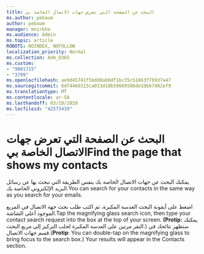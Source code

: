 ```yaml
---
title: البحث عن الصفحة التي تعرض جهات الاتصال الخاصة بي
ms.author: pebaum
author: pebaum
manager: mnirkhe
ms.audience: Admin
ms.topic: article
ROBOTS: NOINDEX, NOFOLLOW
localization_priority: Normal
ms.collection: Adm_O365
ms.custom:
- "9001715"
- "3799"
ms.openlocfilehash: ae9d45741f5bdd8ab6df1bc35c51663f7b937a47
ms.sourcegitcommit: 6df4460313ca033d18b59669506de1dbb7482ef9
ms.translationtype: MT
ms.contentlocale: ar-SA
ms.lasthandoff: 03/10/2020
ms.locfileid: "42573439"
---
```

# <a name="find-the-page-that-shows-my-contacts"></a><span data-ttu-id="1a1a5-102">البحث عن الصفحة التي تعرض جهات الاتصال الخاصة بي</span><span class="sxs-lookup"><span data-stu-id="1a1a5-102">Find the page that shows my contacts</span></span>

<span data-ttu-id="1a1a5-103">يمكنك البحث عن جهات الاتصال الخاصة بك بنفس الطريقة التي تبحث بها عن رسائل البريد الإلكتروني الخاصة بك.</span><span class="sxs-lookup"><span data-stu-id="1a1a5-103">You can search for your contacts in the same way as you search for your emails.</span></span>
 
<span data-ttu-id="1a1a5-104">اضغط على أيقونة البحث العدسة المكبرة، ثم اكتب طلب بحث جهة الاتصال في المربع الموجود أعلى الشاشة.</span><span class="sxs-lookup"><span data-stu-id="1a1a5-104">Tap the magnifying glass search icon, then type your contact search request into the box at the top of your screen.</span></span> <span data-ttu-id="1a1a5-105">**(Protip:** يمكنك النقر مرتين على العدسة المكبرة لجلب التركيز إلى مربع البحث.) ستظهر نتائجك في قسم جهات الاتصال.</span><span class="sxs-lookup"><span data-stu-id="1a1a5-105">(**Protip**: You can double-tap on the magnifying glass to bring focus to the search box.) Your results will appear in the Contacts section.</span></span>
